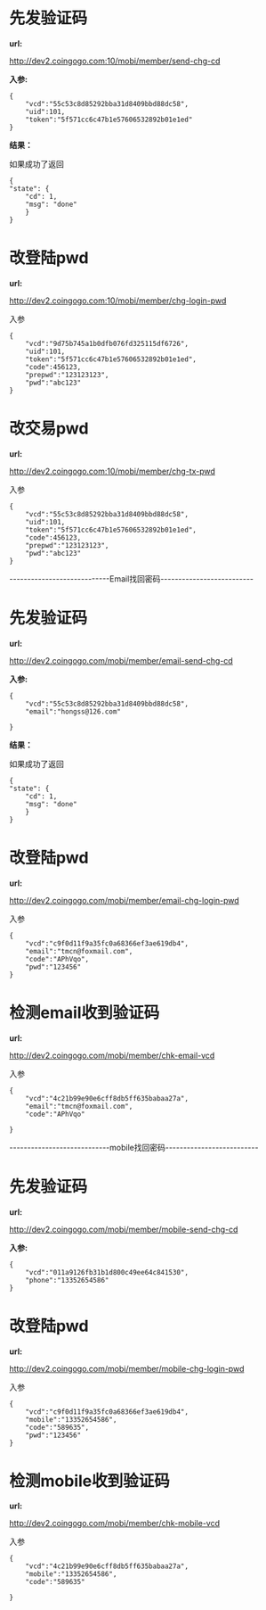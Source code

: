# 先发验证码 #

**url:**

http://dev2.coingogo.com:10/mobi/member/send-chg-cd

**入参:**

	{
		"vcd":"55c53c8d85292bba31d8409bbd88dc58",
		"uid":101,
		"token":"5f571cc6c47b1e57606532892b01e1ed"
	}

**结果：**

如果成功了返回

	{
    "state": {
        "cd": 1,
        "msg": "done"
    	}
	}



# 改登陆pwd #

**url:**

http://dev2.coingogo.com:10/mobi/member/chg-login-pwd

入参

	{
		"vcd":"9d75b745a1b0dfb076fd325115df6726",
		"uid":101,
		"token":"5f571cc6c47b1e57606532892b01e1ed",
		"code":456123,
		"prepwd":"123123123",
		"pwd":"abc123"
	}
    


# 改交易pwd #

**url:**

http://dev2.coingogo.com:10/mobi/member/chg-tx-pwd

入参

	{
		"vcd":"55c53c8d85292bba31d8409bbd88dc58",
		"uid":101,
		"token":"5f571cc6c47b1e57606532892b01e1ed",
		"code":456123,
		"prepwd":"123123123",
		"pwd":"abc123"
	}
    

----------------------------Email找回密码--------------------------

# 先发验证码 #

**url:**

http://dev2.coingogo.com/mobi/member/email-send-chg-cd

**入参:**

	{
		"vcd":"55c53c8d85292bba31d8409bbd88dc58",
		"email":"hongss@126.com"
		
	}

**结果：**

如果成功了返回

	{
    "state": {
        "cd": 1,
        "msg": "done"
    	}
	}






# 改登陆pwd #

**url:**

http://dev2.coingogo.com/mobi/member/email-chg-login-pwd

入参

	{
		"vcd":"c9f0d11f9a35fc0a68366ef3ae619db4",
		"email":"tmcn@foxmail.com",
		"code":"APhVqo",		
		"pwd":"123456"
	}
    



# 检测email收到验证码 #

**url:**

http://dev2.coingogo.com/mobi/member/chk-email-vcd

入参

	{
		"vcd":"4c21b99e90e6cff8db5ff635babaa27a",
		"email":"tmcn@foxmail.com",
		"code":"APhVqo"		
	
	}



----------------------------mobile找回密码--------------------------

# 先发验证码 #

**url:**

http://dev2.coingogo.com/mobi/member/mobile-send-chg-cd

**入参:**

	{
		"vcd":"011a9126fb31b1d800c49ee64c841530",
		"phone":"13352654586"		
	}






# 改登陆pwd #

**url:**

http://dev2.coingogo.com/mobi/member/mobile-chg-login-pwd

入参

	{
		"vcd":"c9f0d11f9a35fc0a68366ef3ae619db4",
		"mobile":"13352654586",
		"code":"589635",		
		"pwd":"123456"
	}
    

# 检测mobile收到验证码 #

**url:**

http://dev2.coingogo.com/mobi/member/chk-mobile-vcd

入参

	{
		"vcd":"4c21b99e90e6cff8db5ff635babaa27a",
		"mobile":"13352654586",
		"code":"589635"		
	
	}    